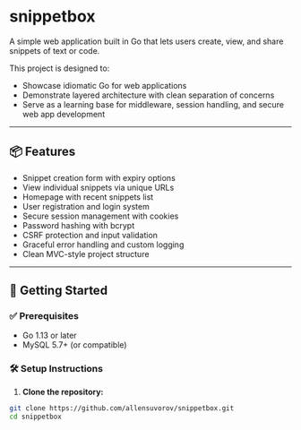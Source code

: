 # snippetbox

A simple web application built in Go that lets users create, view, and share snippets of text or code.

This project is designed to:
- Showcase idiomatic Go for web applications
- Demonstrate layered architecture with clean separation of concerns
- Serve as a learning base for middleware, session handling, and secure web app development

---

## 📦 Features

- Snippet creation form with expiry options
- View individual snippets via unique URLs
- Homepage with recent snippets list
- User registration and login system
- Secure session management with cookies
- Password hashing with bcrypt
- CSRF protection and input validation
- Graceful error handling and custom logging
- Clean MVC-style project structure

---

## 🚀 Getting Started

### ✅ Prerequisites

- Go 1.13 or later
- MySQL 5.7+ (or compatible)

### 🛠 Setup Instructions

1. **Clone the repository:**

```bash
git clone https://github.com/allensuvorov/snippetbox.git
cd snippetbox
